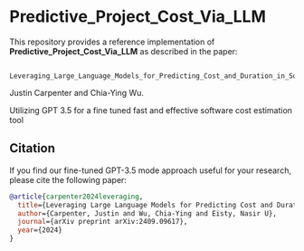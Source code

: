 # Predictive_Project_Cost_Via_LLM


This repository provides a reference implementation of **Predictive_Project_Cost_Via_LLM** as described in the paper:
```
    Leveraging_Large_Language_Models_for_Predicting_Cost_and_Duration_in_Software_Engineering_Projects.pdf
```
Justin Carpenter and Chia-Ying Wu.


Utilizing GPT 3.5 for a fine tuned fast and effective software cost estimation tool


## Citation
If you find our fine-tuned GPT-3.5 mode approach useful for your research, please cite the following paper:
```bibtex
@article{carpenter2024leveraging,
  title={Leveraging Large Language Models for Predicting Cost and Duration in Software Engineering Projects},
  author={Carpenter, Justin and Wu, Chia-Ying and Eisty, Nasir U},
  journal={arXiv preprint arXiv:2409.09617},
  year={2024}
}
```
